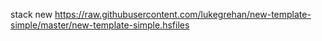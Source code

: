 stack new <project name> https://raw.githubusercontent.com/lukegrehan/new-template-simple/master/new-template-simple.hsfiles
